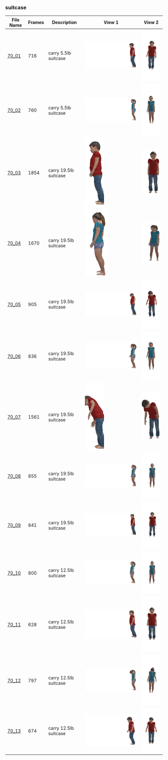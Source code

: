 ### suitcase
|File Name|Frames|Description|View 1|View 2|
|-|-|-|-|-|
|[70_01](https://github.com/Shriinivas/cmubvh/raw/main/Sequence-060-075/70/Data/70_01.zip)|716|carry 5.5lb suitcase|<img src="https://github.com/Shriinivas/cmubvhgifs/blob/main/Sequence-060-075/70/70_01_0.gif"/>|<img src="https://github.com/Shriinivas/cmubvhgifs/blob/main/Sequence-060-075/70/70_01_1.gif"/>|
|[70_02](https://github.com/Shriinivas/cmubvh/raw/main/Sequence-060-075/70/Data/70_02.zip)|760|carry 5.5lb suitcase|<img src="https://github.com/Shriinivas/cmubvhgifs/blob/main/Sequence-060-075/70/70_02_0.gif"/>|<img src="https://github.com/Shriinivas/cmubvhgifs/blob/main/Sequence-060-075/70/70_02_1.gif"/>|
|[70_03](https://github.com/Shriinivas/cmubvh/raw/main/Sequence-060-075/70/Data/70_03.zip)|1854|carry 19.5lb suitcase|<img src="https://github.com/Shriinivas/cmubvhgifs/blob/main/Sequence-060-075/70/70_03_0.gif"/>|<img src="https://github.com/Shriinivas/cmubvhgifs/blob/main/Sequence-060-075/70/70_03_1.gif"/>|
|[70_04](https://github.com/Shriinivas/cmubvh/raw/main/Sequence-060-075/70/Data/70_04.zip)|1670|carry 19.5lb suitcase|<img src="https://github.com/Shriinivas/cmubvhgifs/blob/main/Sequence-060-075/70/70_04_0.gif"/>|<img src="https://github.com/Shriinivas/cmubvhgifs/blob/main/Sequence-060-075/70/70_04_1.gif"/>|
|[70_05](https://github.com/Shriinivas/cmubvh/raw/main/Sequence-060-075/70/Data/70_05.zip)|905|carry 19.5lb suitcase|<img src="https://github.com/Shriinivas/cmubvhgifs/blob/main/Sequence-060-075/70/70_05_0.gif"/>|<img src="https://github.com/Shriinivas/cmubvhgifs/blob/main/Sequence-060-075/70/70_05_1.gif"/>|
|[70_06](https://github.com/Shriinivas/cmubvh/raw/main/Sequence-060-075/70/Data/70_06.zip)|836|carry 19.5lb suitcase|<img src="https://github.com/Shriinivas/cmubvhgifs/blob/main/Sequence-060-075/70/70_06_0.gif"/>|<img src="https://github.com/Shriinivas/cmubvhgifs/blob/main/Sequence-060-075/70/70_06_1.gif"/>|
|[70_07](https://github.com/Shriinivas/cmubvh/raw/main/Sequence-060-075/70/Data/70_07.zip)|1561|carry 19.5lb suitcase|<img src="https://github.com/Shriinivas/cmubvhgifs/blob/main/Sequence-060-075/70/70_07_0.gif"/>|<img src="https://github.com/Shriinivas/cmubvhgifs/blob/main/Sequence-060-075/70/70_07_1.gif"/>|
|[70_08](https://github.com/Shriinivas/cmubvh/raw/main/Sequence-060-075/70/Data/70_08.zip)|855|carry 19.5lb suitcase|<img src="https://github.com/Shriinivas/cmubvhgifs/blob/main/Sequence-060-075/70/70_08_0.gif"/>|<img src="https://github.com/Shriinivas/cmubvhgifs/blob/main/Sequence-060-075/70/70_08_1.gif"/>|
|[70_09](https://github.com/Shriinivas/cmubvh/raw/main/Sequence-060-075/70/Data/70_09.zip)|841|carry 19.5lb suitcase|<img src="https://github.com/Shriinivas/cmubvhgifs/blob/main/Sequence-060-075/70/70_09_0.gif"/>|<img src="https://github.com/Shriinivas/cmubvhgifs/blob/main/Sequence-060-075/70/70_09_1.gif"/>|
|[70_10](https://github.com/Shriinivas/cmubvh/raw/main/Sequence-060-075/70/Data/70_10.zip)|800|carry 12.5lb suitcase|<img src="https://github.com/Shriinivas/cmubvhgifs/blob/main/Sequence-060-075/70/70_10_0.gif"/>|<img src="https://github.com/Shriinivas/cmubvhgifs/blob/main/Sequence-060-075/70/70_10_1.gif"/>|
|[70_11](https://github.com/Shriinivas/cmubvh/raw/main/Sequence-060-075/70/Data/70_11.zip)|628|carry 12.5lb suitcase|<img src="https://github.com/Shriinivas/cmubvhgifs/blob/main/Sequence-060-075/70/70_11_0.gif"/>|<img src="https://github.com/Shriinivas/cmubvhgifs/blob/main/Sequence-060-075/70/70_11_1.gif"/>|
|[70_12](https://github.com/Shriinivas/cmubvh/raw/main/Sequence-060-075/70/Data/70_12.zip)|797|carry 12.5lb suitcase|<img src="https://github.com/Shriinivas/cmubvhgifs/blob/main/Sequence-060-075/70/70_12_0.gif"/>|<img src="https://github.com/Shriinivas/cmubvhgifs/blob/main/Sequence-060-075/70/70_12_1.gif"/>|
|[70_13](https://github.com/Shriinivas/cmubvh/raw/main/Sequence-060-075/70/Data/70_13.zip)|674|carry 12.5lb suitcase|<img src="https://github.com/Shriinivas/cmubvhgifs/blob/main/Sequence-060-075/70/70_13_0.gif"/>|<img src="https://github.com/Shriinivas/cmubvhgifs/blob/main/Sequence-060-075/70/70_13_1.gif"/>|
